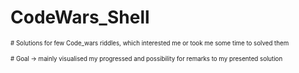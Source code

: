 # CodeWars_Shell
<sub><sub># Solutions for few Code_wars riddles, which interested me or took me some time to solved them</sub></sub>

<sub><sub># Goal -> mainly visualised my progressed and possibility for remarks to my presented solution</sub></sub>
